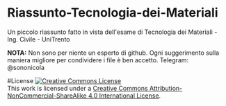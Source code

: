 # Riassunto-Tecnologia-dei-Materiali
Un piccolo riassunto fatto in vista dell'esame di Tecnologia dei Materiali - Ing. Civile - UniTrento


**NOTA:** Non sono per niente un esperto di github. Ogni suggerimento sulla maniera migliore per condividere i file è ben accetto. Telegram: @sononicola



#License
<a rel="license" href="http://creativecommons.org/licenses/by-nc-sa/4.0/"><img alt="Creative Commons License" style="border-width:0" src="https://i.creativecommons.org/l/by-nc-sa/4.0/88x31.png" /></a><br />This work is licensed under a <a rel="license" href="http://creativecommons.org/licenses/by-nc-sa/4.0/">Creative Commons Attribution-NonCommercial-ShareAlike 4.0 International License</a>.
